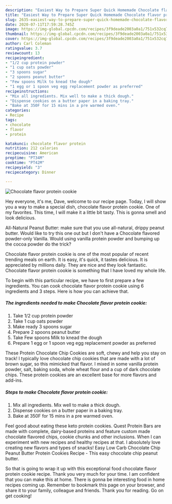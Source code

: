 ```yaml
---
description: "Easiest Way to Prepare Super Quick Homemade Chocolate flavor protein cookie"
title: "Easiest Way to Prepare Super Quick Homemade Chocolate flavor protein cookie"
slug: 2635-easiest-way-to-prepare-super-quick-homemade-chocolate-flavor-protein-cookie
date: 2020-07-11T17:59:28.745Z
image: https://img-global.cpcdn.com/recipes/3f9deade2003a0a1/751x532cq70/chocolate-flavor-protein-cookie-recipe-main-photo.jpg
thumbnail: https://img-global.cpcdn.com/recipes/3f9deade2003a0a1/751x532cq70/chocolate-flavor-protein-cookie-recipe-main-photo.jpg
cover: https://img-global.cpcdn.com/recipes/3f9deade2003a0a1/751x532cq70/chocolate-flavor-protein-cookie-recipe-main-photo.jpg
author: Carl Coleman
ratingvalue: 3.7
reviewcount: 13
recipeingredient:
- "1/2 cup protein powder"
- "1 cup oats powder"
- "3 spoons sugar"
- "2 spoons peanut butter"
- "Few spoons Milk to knead the dough"
- "1 egg or 1 spoon veg egg replacement powder as preferred"
recipeinstructions:
- "Mix all ingredients. Mix well to make a thick dough."
- "Dispense cookies on a butter paper in a baking tray."
- "Bake at 350F for 15 mins in a pre warmed oven."
categories:
- Recipe
tags:
- chocolate
- flavor
- protein

katakunci: chocolate flavor protein 
nutrition: 212 calories
recipecuisine: American
preptime: "PT34M"
cooktime: "PT42M"
recipeyield: "3"
recipecategory: Dinner

---
```



![Chocolate flavor protein cookie](https://img-global.cpcdn.com/recipes/3f9deade2003a0a1/751x532cq70/chocolate-flavor-protein-cookie-recipe-main-photo.jpg)

Hey everyone, it's me, Dave, welcome to our recipe page. Today, I will show you a way to make a special dish, chocolate flavor protein cookie. One of my favorites. This time, I will make it a little bit tasty. This is gonna smell and look delicious.

All-Natural Peanut Butter: make sure that you use all-natural, drippy peanut butter. Would like to try this one out but I don&#39;t have a Chocolate flavored powder-only Vanilla. Would using vanilla protein powder and bumping up the cocoa powder do the trick?

Chocolate flavor protein cookie is one of the most popular of recent trending meals on earth. It is easy, it's quick, it tastes delicious. It is appreciated by millions daily. They are nice and they look fantastic. Chocolate flavor protein cookie is something that I have loved my whole life.


To begin with this particular recipe, we have to first prepare a few ingredients. You can cook chocolate flavor protein cookie using 6 ingredients and 3 steps. Here is how you can achieve that.

<!--inarticleads1-->

##### The ingredients needed to make Chocolate flavor protein cookie:

1. Take 1/2 cup protein powder
1. Take 1 cup oats powder
1. Make ready 3 spoons sugar
1. Prepare 2 spoons peanut butter
1. Take Few spoons Milk to knead the dough
1. Prepare 1 egg or 1 spoon veg egg replacement powder as preferred


These Protein Chocolate Chip Cookies are soft, chewy and help you stay on track! I typically love chocolate chip cookies that are made with a lot of brown sugar, so this mimicked that flavor. I mixed in some vanilla protein powder, salt, baking soda, whole wheat flour and a cup of dark chocolate chips. These protein cookies are an excellent base for more flavors and add-ins. 

<!--inarticleads2-->

##### Steps to make Chocolate flavor protein cookie:

1. Mix all ingredients. Mix well to make a thick dough.
1. Dispense cookies on a butter paper in a baking tray.
1. Bake at 350F for 15 mins in a pre warmed oven.


Feel good about eating these keto protein cookies. Quest Protein Bars are made with complete, dairy-based proteins and feature custom made chocolate flavored chips, cookie chunks and other inclusions. When I can experiment with new recipes and healthy recipes at that. I absolutely love creating new flavors and types of snacks! Easy Low Carb Chocolate Chip Peanut Butter Protein Cookies Recipe - This easy chocolate chip peanut butter. 

So that is going to wrap it up with this exceptional food chocolate flavor protein cookie recipe. Thank you very much for your time. I am confident that you can make this at home. There is gonna be interesting food in home recipes coming up. Remember to bookmark this page on your browser, and share it to your family, colleague and friends. Thank you for reading. Go on get cooking!
